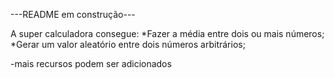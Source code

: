 ---README em construção---

A super calculadora consegue: 
*Fazer a média entre dois ou mais números;
*Gerar um valor aleatório entre dois números arbitrários;

-mais recursos podem ser adicionados
